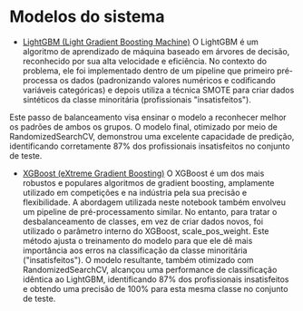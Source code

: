 # Modelos do sistema

* [LightGBM (Light Gradient Boosting Machine)](/assets/models/lightgbm.ipynb)
O LightGBM é um algoritmo de aprendizado de máquina baseado em árvores de decisão, reconhecido por sua alta velocidade e eficiência. No contexto do problema, ele foi implementado dentro de um pipeline que primeiro pré-processa os dados (padronizando valores numéricos e codificando variáveis categóricas) e depois utiliza a técnica SMOTE para criar dados sintéticos da classe minoritária (profissionais "insatisfeitos").

Este passo de balanceamento visa ensinar o modelo a reconhecer melhor os padrões de ambos os grupos. O modelo final, otimizado por meio de RandomizedSearchCV, demonstrou uma excelente capacidade de predição, identificando corretamente 87% dos profissionais insatisfeitos no conjunto de teste.

* [XGBoost (eXtreme Gradient Boosting)](/assets/models/xgboost.ipynb)
O XGBoost é um dos mais robustos e populares algoritmos de gradient boosting, amplamente utilizado em competições e na indústria pela sua precisão e flexibilidade. A abordagem utilizada neste notebook também envolveu um pipeline de pré-processamento similar. No entanto, para tratar o desbalanceamento de classes, em vez de criar dados novos, foi utilizado o parâmetro interno do XGBoost, scale_pos_weight. Este método ajusta o treinamento do modelo para que ele dê mais importância aos erros na classificação da classe minoritária ("insatisfeitos"). O modelo resultante, também otimizado com RandomizedSearchCV, alcançou uma performance de classificação idêntica ao LightGBM, identificando 87% dos profissionais insatisfeitos e obtendo uma precisão de 100% para esta mesma classe no conjunto de teste.
  




